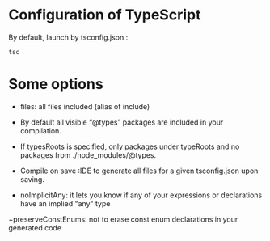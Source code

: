 # Configuration of TypeScript


By default, launch by tsconfig.json :

``` 
tsc
``` 

# Some options

+ files: all files included (alias of include)
+ By default all visible “@types” packages are included in your compilation.
+ If typesRoots is specified, only packages under typeRoots and no packages from ./node_modules/@types.
+ Compile on save :IDE to generate all files for a given tsconfig.json upon saving.

+ noImplicitAny:  it lets you know if any of your expressions or declarations have an implied "any" type

+preserveConstEnums:  not to erase const enum declarations in your generated code